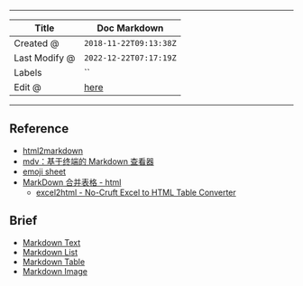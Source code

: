-----

| Title         | Doc Markdown                                         |
| ------------- | ---------------------------------------------------- |
| Created @     | `2018-11-22T09:13:38Z`                               |
| Last Modify @ | `2022-12-22T07:17:19Z`                               |
| Labels        | \`\`                                                 |
| Edit @        | [here](https://github.com/junxnone/xwiki/issues/135) |

-----

## Reference

  - [html2markdown](http://www.bejson.com/convert/html2markdown/)
  - [mdv：基于终端的 Markdown 查看器](https://linuxtoy.org/archives/mdv.html)
  - [emoji sheet](https://www.webfx.com/tools/emoji-cheat-sheet/)
  - [MarkDown 合并表格 - html](https://www.jianshu.com/p/f098d508571f)
      - [excel2html - No-Cruft Excel to HTML Table
        Converter](http://pressbin.com/tools/excel_to_html_table/index.html)

## Brief

  - [Markdown Text](/Markdown_Text)
  - [Markdown List](/Markdown_List)
  - [Markdown Table](/Markdown_Table)
  - [Markdown Image](/Markdown_Image)
